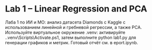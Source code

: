 ﻿# Lab 1 – Linear Regression and PCA

Лаба 1 по ИИ и МО: анализ датасета Diamonds c Kaggle с использованием линейной и гребневой регрессии, а также PCA. Используйте виртуальное окружение .venv: активируйте .\.venv\Scripts\Activate.ps1, затем выполните python lab1.py для генерации графиков и метрик. Готовый отчёт см. в eport.ipynb.
